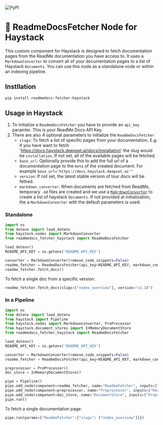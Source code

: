![PyPI](https://img.shields.io/pypi/v/readmedocs-fetcher-haystack)

# 🎾 ReadmeDocsFetcher Node for Haystack

This custom component for Haystack is designed to fetch documentation pages from the ReadMe documentation you have access to. It uses a `MarkdownConverter` to convert all of your documentation pages to a list of Haystack `Documents`. You can use this node as a standalone node or within an indexing pipeline. 

## Instllation

```bash
pip install readmedocs-fetcher-haystack
```

## Usage in Haystack

1. To initialize a `ReadmeDocsFetcher` you have to provide an `api_key` paramter. This is your ReadMe Docs API Key.
2. There are also 4 optional parameters to initialize the `ReadmeDocsFetcher`
    - `slugs`: To fetch a list of specific pages from your documentation. E.g. if you have want to fetch 'https://docs.haystack.deepset.ai/docs/installation' the slug would be `installation`. If not set, all of the available pages will be fetched.
    - `base_url`: Optionally provide this to add the full url of a documentation page to the `meta` of the created document. For example `base_url='https://docs.haystack.deepset.ai'"`
    - `version`: If not set, the latest stable version of tour docs will be fethed. 
    - `markdown_converter`: When documents are fetched from ReadMe, temporary `.md` files are created and we use a [`MakrdownConverter`](https://docs.haystack.deepset.ai/reference/file-converters-api#markdownconverter) to create a list of haystack `Documents`. If not provided at initialization, the a `MarkdownConverter` with the default parameters is used.

### Standalone
```python
import os
from dotenv import load_dotenv
from haystack.nodes import MarkdownConverter
from readmedocs_fetcher_haystack import ReadmeDocsFetcher

load_dotenv()
README_API_KEY = os.getenv('README_API_KEY')

converter = MarkdownConverter(remove_code_snippets=False)
readme_fetcher = ReadmeDocsFetcher(api_key=README_API_KEY, markdown_converter=converter, base_url="https://docs.haystack.deepset.ai")
readme_fetcher.fetch_docs()
```

To fetch a single doc from a specific version:
```python
readme_fetcher.fetch_docs(slugs=["nodes_overview"], version="v1.18")
```
### In a Pipeline

```python
import os
from dotenv import load_dotenv
from haystack import Pipeline
from haystack.nodes import MarkdownConverter, PreProcessor
from haystack.document_stores import InMemoryDocumentStore
from readmedocs_fetcher_haystack import ReadmeDocsFetcher

load_dotenv()
README_API_KEY = os.getenv('README_API_KEY')

converter = MarkdownConverter(remove_code_snippets=False)
readme_fetcher = ReadmeDocsFetcher(api_key=README_API_KEY, markdown_converter=converter, base_url="https://docs.haystack.deepset.ai")

preprocessor = PreProcessor()
doc_store = InMemoryDocumentStore()

pipe = Pipeline()
pipe.add_node(component=readme_fetcher, name="ReadmeFetcher", inputs=["File"])
pipe.add_node(component=preprocessor, name="Preprocessor", inputs=["ReadmeFetcher"])
pipe.add_node(component=doc_store, name="DocumentStore", inputs=["Preprocessor"])
pipe.run()
```

To fetch a single documentation page:
```python
pipe.run(params={"ReadmeFetcher":{"slugs": ["nodes_overview"]}})
```